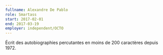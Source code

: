 ```yaml
---
fullname: Alexandre De Pablo
role: Smartass
start: 2017-02-01
end: 2017-03-19
employer: independent/OCTO
---
```


Écrit des autobiographies percutantes en moins de 200 caractères depuis 1972.
